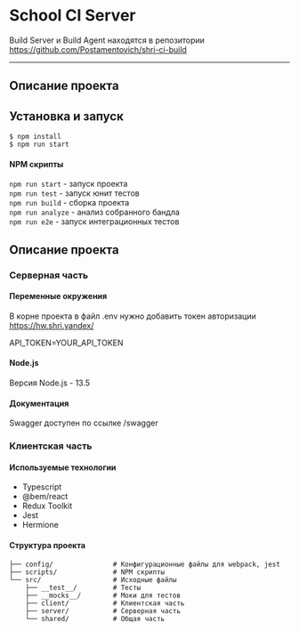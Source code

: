 # School CI Server

Build Server и Build Agent находятся в репозитории https://github.com/Postamentovich/shri-ci-build

---

## Описание проекта

## Установка и запуск

```shell
$ npm install
$ npm run start
```

#### NPM скрипты

`npm run start` - запуск проекта <br>
`npm run test` - запуск юнит тестов <br>
`npm run build` - сборка проекта <br>
`npm run analyze` - анализ собранного бандла <br>
`npm run e2e` - запуск интеграционных тестов <br>

## Описание проекта

### Серверная часть

#### Переменные окружения

В корне проекта в файл .env нужно добавить токен авторизации https://hw.shri.yandex/

API_TOKEN=YOUR_API_TOKEN

#### Node.js

Версия Node.js - 13.5

#### Документация

Swagger доступен по ссылке /swagger

### Клиентская часть

#### Используемые технологии

- Typescript
- @bem/react
- Redux Toolkit
- Jest
- Hermione

#### Структура проекта

```
├── config/               # Конфигурационные файлы для webpack, jest
├── scripts/              # NPM скрипты
└── src/                  # Исходные файлы
    ├── __test__/         # Тесты
    ├── __mocks__/        # Моки для тестов
    ├── client/           # Клиентская часть
    ├── server/           # Серверная часть
    └── shared/           # Общая часть

```
